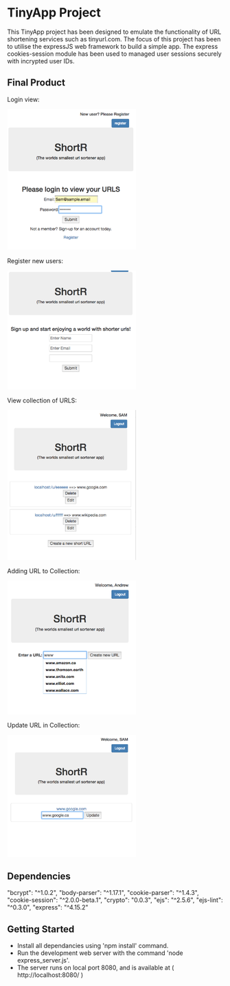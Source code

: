 # TinyApp Project

This TinyApp project has been designed to emulate the functionality of URL shortening services such as tinyurl.com.
The focus of this project has been to utilise the expressJS web framework to build a simple app. The express cookies-session module has been used to managed user sessions securely with incrypted user IDs.

## Final Product

<p align="center">
  <p> Login view:  </p>
  <img src="./Database/read-me-images/Login.png" width="300"/>
  <p> Register new users: </p>
  <img src="./Database/read-me-images/Register.png" width="300"/>
  <p> View collection of URLS: </p>
  <img src="./Database/read-me-images/Collection.png" width="300"/>
  <p> Adding URL to Collection: </p>
  <img src="./Database/read-me-images/AddURL.png" width="300"/>
  <p> Update URL in Collection: </p>
  <img src="./Database/read-me-images/Updating.png" width="300"/>
</p>

## Dependencies

  "bcrypt": "^1.0.2",
  "body-parser": "^1.17.1",
  "cookie-parser": "^1.4.3",
  "cookie-session": "^2.0.0-beta.1",
  "crypto": "0.0.3",
  "ejs": "^2.5.6",
  "ejs-lint": "^0.3.0",
  "express": "^4.15.2"

## Getting Started

- Install all dependancies using 'npm install'  command.
- Run the development web server with the command 'node express_server.js'.
- The server runs on local port 8080, and is available at ( http://localhost:8080/ )

